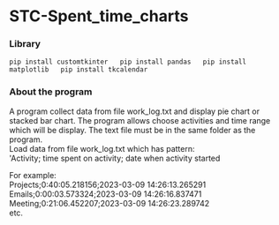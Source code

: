 # STC-Spent_time_charts
### Library
`pip install customtkinter  
pip install pandas  
pip install matplotlib  
pip install tkcalendar`

### About the program
A program collect data from file work_log.txt and display pie chart or stacked bar chart. The program allows choose activities and time range which will be display. 
The text file must be in the same folder as the program.  
Load data from file work_log.txt which has pattern:  
'Activity; time spent on activity; date when activity started

For example:  
Projects;0:40:05.218156;2023-03-09 14:26:13.265291  
Emails;0:00:03.573324;2023-03-09 14:26:16.837471  
Meeting;0:21:06.452207;2023-03-09 14:26:23.289742   
etc.

